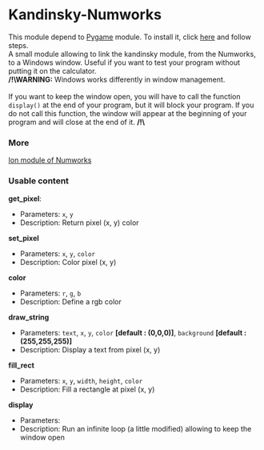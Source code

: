 # Kandinsky-Numworks
This module depend to [Pygame](https://fr.wikibooks.org/wiki/Pygame/Introduction_%C3%A0_Pygame) module. To install it, click [here]() and follow steps. <br>
A small module allowing to link the kandinsky module, from the Numworks, to a Windows window. 
Useful if you want to test your program without putting it on the calculator. <br>
**/!\\WARNING:** Windows works differently in window management. <br><br>
If you want to keep the window open, you will have to call the  function ``display()`` at the end of your program, but it will block your program. If you do not call this function, the window will appear at the beginning of your program and will close at the end of it. **/!\\**

### More
[Ion module of Numworks](https://github.com/ZetaMap/Ion-numworks)

### Usable content
**get_pixel**:
* Parameters: ``x``, ``y``
* Description: Return pixel (x, y) color

**set_pixel**
* Parameters: ``x``, ``y``, ``color``
* Description: Color pixel (x, y)

**color**
* Parameters: ``r``, ``g``, ``b``
* Description: Define a rgb color

**draw_string**
* Parameters: ``text``, ``x``, ``y``, ``color`` **[default : (0,0,0)]**, ``background`` **[default : (255,255,255)]**
* Description: Display a text from pixel (x, y)

**fill_rect**
* Parameters: ``x``, ``y``, ``width``, ``height``, ``color``
* Description: Fill a rectangle at pixel (x, y)

**display**
* Parameters:
* Description: Run an infinite loop (a little modified) allowing to keep the window open
